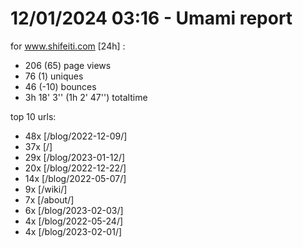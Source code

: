 # 12/01/2024 03:16 - Umami report
for www.shifeiti.com [24h] :

 - 206 (65) page views
 - 76 (1) uniques
 - 46 (-10) bounces
 - 3h 18' 3'' (1h 2' 47'') totaltime


top 10 urls:
 - 48x [/blog/2022-12-09/]
 - 37x [/]
 - 29x [/blog/2023-01-12/]
 - 20x [/blog/2022-12-22/]
 - 14x [/blog/2022-05-07/]
 - 9x [/wiki/]
 - 7x [/about/]
 - 6x [/blog/2023-02-03/]
 - 4x [/blog/2022-05-24/]
 - 4x [/blog/2023-02-01/]


